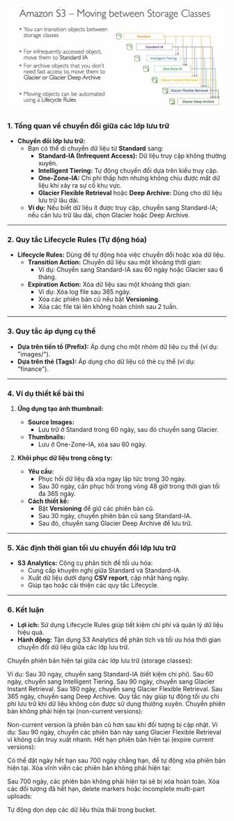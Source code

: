 ## ![alt text](image/move-class.png)

### **1. Tổng quan về chuyển đổi giữa các lớp lưu trữ**

- **Chuyển đổi lớp lưu trữ:**
  - Bạn có thể di chuyển dữ liệu từ **Standard** sang:
    - **Standard-IA (Infrequent Access):** Dữ liệu truy cập không thường xuyên.
    - **Intelligent Tiering:** Tự động chuyển đổi dựa trên kiểu truy cập.
    - **One-Zone-IA:** Chi phí thấp hơn nhưng không chịu được mất dữ liệu khi xảy ra sự cố khu vực.
    - **Glacier Flexible Retrieval** hoặc **Deep Archive:** Dùng cho dữ liệu lưu trữ lâu dài.
  - **Ví dụ:** Nếu biết dữ liệu ít được truy cập, chuyển sang Standard-IA; nếu cần lưu trữ lâu dài, chọn Glacier hoặc Deep Archive.

---

### **2. Quy tắc Lifecycle Rules (Tự động hóa)**

- **Lifecycle Rules:** Dùng để tự động hóa việc chuyển đổi hoặc xóa dữ liệu.
  - **Transition Action:** Chuyển dữ liệu sau một khoảng thời gian:
    - Ví dụ: Chuyển sang Standard-IA sau 60 ngày hoặc Glacier sau 6 tháng.
  - **Expiration Action:** Xóa dữ liệu sau một khoảng thời gian:
    - Ví dụ: Xóa log file sau 365 ngày.
    - Xóa các phiên bản cũ nếu bật **Versioning**.
    - Xóa các file tải lên không hoàn chỉnh sau 2 tuần.

---

### **3. Quy tắc áp dụng cụ thể**

- **Dựa trên tiền tố (Prefix):** Áp dụng cho một nhóm dữ liệu cụ thể (ví dụ: "images/").
- **Dựa trên thẻ (Tags):** Áp dụng cho dữ liệu có thẻ cụ thể (ví dụ: "finance").

---

### **4. Ví dụ thiết kế bài thi**

1. **Ứng dụng tạo ảnh thumbnail:**

   - **Source Images:**
     - Lưu trữ ở Standard trong 60 ngày, sau đó chuyển sang Glacier.
   - **Thumbnails:**
     - Lưu ở One-Zone-IA, xóa sau 60 ngày.

2. **Khôi phục dữ liệu trong công ty:**
   - **Yêu cầu:**
     - Phục hồi dữ liệu đã xóa ngay lập tức trong 30 ngày.
     - Sau 30 ngày, cần phục hồi trong vòng 48 giờ trong thời gian tối đa 365 ngày.
   - **Cách thiết kế:**
     - Bật **Versioning** để giữ các phiên bản cũ.
     - Sau 30 ngày, chuyển phiên bản cũ sang Standard-IA.
     - Sau đó, chuyển sang Glacier Deep Archive để lưu trữ.

---

### **5. Xác định thời gian tối ưu chuyển đổi lớp lưu trữ**

- **S3 Analytics:** Công cụ phân tích để tối ưu hóa:
  - Cung cấp khuyến nghị giữa Standard và Standard-IA.
  - Xuất dữ liệu dưới dạng **CSV report**, cập nhật hàng ngày.
  - Giúp tạo hoặc cải thiện các quy tắc Lifecycle.

---

### **6. Kết luận**

- **Lợi ích:** Sử dụng Lifecycle Rules giúp tiết kiệm chi phí và quản lý dữ liệu hiệu quả.
- **Hành động:** Tận dụng S3 Analytics để phân tích và tối ưu hóa thời gian chuyển đổi dữ liệu giữa các lớp lưu trữ.

Chuyển phiên bản hiện tại giữa các lớp lưu trữ (storage classes):

Ví dụ:
Sau 30 ngày, chuyển sang Standard-IA (tiết kiệm chi phí).
Sau 60 ngày, chuyển sang Intelligent Tiering.
Sau 90 ngày, chuyển sang Glacier Instant Retrieval.
Sau 180 ngày, chuyển sang Glacier Flexible Retrieval.
Sau 365 ngày, chuyển sang Deep Archive.
Quy tắc này giúp tự động tối ưu chi phí lưu trữ khi dữ liệu không còn được sử dụng thường xuyên.
Chuyển phiên bản không phải hiện tại (non-current versions):

Non-current version là phiên bản cũ hơn sau khi đối tượng bị cập nhật.
Ví dụ: Sau 90 ngày, chuyển các phiên bản này sang Glacier Flexible Retrieval vì không cần truy xuất nhanh.
Hết hạn phiên bản hiện tại (expire current versions):

Có thể đặt ngày hết hạn sau 700 ngày chẳng hạn, để tự động xóa phiên bản hiện tại.
Xóa vĩnh viễn các phiên bản không phải hiện tại:

Sau 700 ngày, các phiên bản không phải hiện tại sẽ bị xóa hoàn toàn.
Xóa các đối tượng đã hết hạn, delete markers hoặc incomplete multi-part uploads:

Tự động dọn dẹp các dữ liệu thừa thãi trong bucket.
